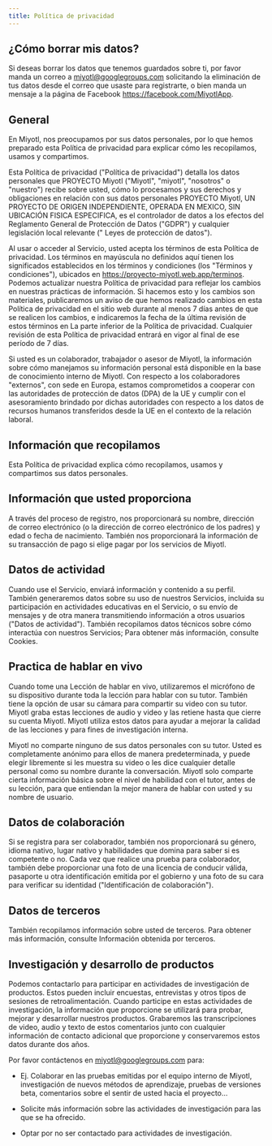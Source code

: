```yaml
---
title: Política de privacidad
---
```


## ¿Cómo borrar mis datos?

Si deseas borrar los datos que tenemos guardados sobre ti, por favor manda un correo a miyotl@googlegroups.com solicitando la eliminación de tus datos desde el correo que usaste para registrarte, o bien manda un mensaje a la página de Facebook <https://facebook.com/MiyotlApp>. 

## General

En Miyotl, nos preocupamos por sus datos personales, por lo que
hemos preparado esta Política de privacidad para explicar cómo les
recopilamos, usamos y compartimos.

Esta Política de privacidad (\"Política de privacidad\") detalla los
datos personales que PROYECTO Miyotl (\"Miyotl\",
\"miyotl\", \"nosotros\" o \"nuestro\") recibe sobre usted, cómo lo
procesamos y sus derechos y obligaciones en relación con sus datos
personales PROYECTO Miyotl, UN PROYECTO DE ORIGEN
INDEPENDIENTE, OPERADA EN MEXICO, SIN UBICACIÓN FISICA ESPECIFICA, es el
controlador de datos a los efectos del Reglamento General de Protección
de Datos (\"GDPR\") y cualquier legislación local relevante (\" Leyes de
protección de datos\").

Al usar o acceder al Servicio, usted acepta los términos de esta
Política de privacidad. Los términos en mayúscula no definidos aquí
tienen los significados establecidos en los términos y condiciones (los
\"Términos y condiciones\"), ubicados en
<https://proyecto-miyotl.web.app/terminos>. Podemos actualizar nuestra
Política de privacidad para reflejar los cambios en nuestras prácticas
de información. Si hacemos esto y los cambios son materiales,
publicaremos un aviso de que hemos realizado cambios en esta Política de
privacidad en el sitio web durante al menos 7 días antes de que se
realicen los cambios, e indicaremos la fecha de la última revisión de
estos términos en La parte inferior de la Política de privacidad.
Cualquier revisión de esta Política de privacidad entrará en vigor al
final de ese período de 7 días.

Si usted es un colaborador, trabajador o asesor de Miyotl, la
información sobre cómo manejamos su información personal está disponible
en la base de conocimiento interno de Miyotl. Con respecto a
los colaboradores "externos", con sede en Europa, estamos comprometidos
a cooperar con las autoridades de protección de datos (DPA) de la UE y
cumplir con el asesoramiento brindado por dichas autoridades con
respecto a los datos de recursos humanos transferidos desde la UE en el
contexto de la relación laboral.

## Información que recopilamos

Esta Política de privacidad explica cómo recopilamos, usamos y
compartimos sus datos personales.

## Información que usted proporciona

A través del proceso de registro, nos proporcionará su nombre, dirección
de correo electrónico (o la dirección de correo electrónico de los
padres) y edad o fecha de nacimiento. También nos proporcionará la
información de su transacción de pago si elige pagar por los servicios
de Miyotl.

## Datos de actividad

Cuando use el Servicio, enviará información y contenido a su perfil.
También generaremos datos sobre su uso de nuestros Servicios, incluida
su participación en actividades educativas en el Servicio, o su envío de
mensajes y de otra manera transmitiendo información a otros usuarios
(\"Datos de actividad\"). También recopilamos datos técnicos sobre cómo
interactúa con nuestros Servicios; Para obtener más información,
consulte Cookies.

## Practica de hablar en vivo

Cuando tome una Lección de hablar en vivo, utilizaremos el micrófono de
su dispositivo durante toda la lección para hablar con su tutor. También
tiene la opción de usar su cámara para compartir su video con su tutor.
Miyotl graba estas lecciones de audio y video y las retiene
hasta que cierre su cuenta Miyotl. Miyotl utiliza
estos datos para ayudar a mejorar la calidad de las lecciones y para
fines de investigación interna.

Miyotl no comparte ninguno de sus datos personales con su
tutor. Usted es completamente anónimo para ellos de manera
predeterminada, y puede elegir libremente si les muestra su video o les
dice cualquier detalle personal como su nombre durante la conversación.
Miyotl solo comparte cierta información básica sobre el nivel
de habilidad con el tutor, antes de su lección, para que entiendan la
mejor manera de hablar con usted y su nombre de usuario.

## Datos de colaboración

Si se registra para ser colaborador, también nos proporcionará su
género, idioma nativo, lugar nativo y habilidades que domina para saber
si es competente o no. Cada vez que realice una prueba para colaborador,
también debe proporcionar una foto de una licencia de conducir válida,
pasaporte u otra identificación emitida por el gobierno y una foto de su
cara para verificar su identidad (\"Identificación de colaboración\").

## Datos de terceros

También recopilamos información sobre usted de terceros. Para obtener
más información, consulte Información obtenida por terceros.

## Investigación y desarrollo de productos

Podemos contactarlo para participar en actividades de investigación de
productos. Estos pueden incluir encuestas, entrevistas y otros tipos de
sesiones de retroalimentación. Cuando participe en estas actividades de
investigación, la información que proporcione se utilizará para probar,
mejorar y desarrollar nuestros productos. Grabaremos las transcripciones
de video, audio y texto de estos comentarios junto con cualquier
información de contacto adicional que proporcione y conservaremos estos
datos durante dos años.

Por favor contáctenos en <miyotl@googlegroups.com> para:

* Ej. Colaborar en las pruebas emitidas por el equipo interno de
Miyotl, investigación de nuevos métodos de aprendizaje, pruebas
de versiones beta, comentarios sobre el sentir de usted hacia el
proyecto...

* Solicite más información sobre las actividades de investigación para las
que se ha ofrecido.

* Optar por no ser contactado para actividades de investigación.
